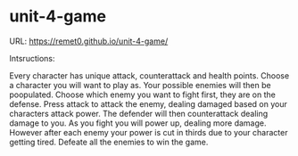 # unit-4-game

URL: https://remet0.github.io/unit-4-game/

Intsructions:

 Every character has unique attack, counterattack and health points. Choose a character you will want to play as. Your possible enemies will then be poopulated. Choose which enemy you want to fight first, they are on the defense. Press attack to attack the enemy, dealing damaged based on your characters attack power. The defender will then counterattack dealing damage to you. As you fight you will power up, dealing more damage. However after each enemy your power is cut in thirds due to your character getting tired. Defeate all the enemies to win the game. 
